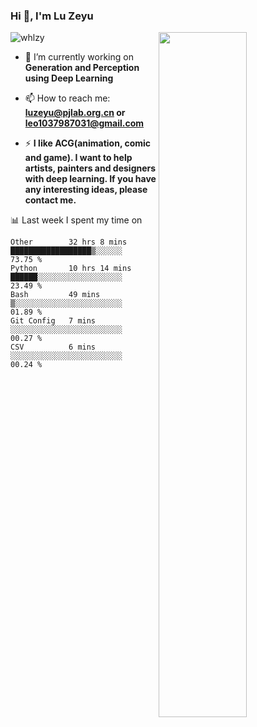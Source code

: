 ### Hi 👋, I'm Lu Zeyu

<img src="https://komarev.com/ghpvc/?username=whlzy&label=Profile%20views&color=0e75b6&style=flat" alt="whlzy" />
<img align="right" width="53%" src="https://github-readme-stats.vercel.app/api?username=whlzy&show_icons=true">

- 🔭 I’m currently working on **Generation and Perception using Deep Learning**

- 📫 How to reach me: **luzeyu@pjlab.org.cn or leo1037987031@gmail.com**

- ⚡ **I like ACG(animation, comic and game). I want to help artists, painters and designers with deep learning. If you have any interesting ideas, please contact me.**

📊 Last week I spent my time on

<!--START_SECTION:waka-->

```text
Other        32 hrs 8 mins   ██████████████████▒░░░░░░   73.75 %
Python       10 hrs 14 mins  ██████░░░░░░░░░░░░░░░░░░░   23.49 %
Bash         49 mins         ▒░░░░░░░░░░░░░░░░░░░░░░░░   01.89 %
Git Config   7 mins          ░░░░░░░░░░░░░░░░░░░░░░░░░   00.27 %
CSV          6 mins          ░░░░░░░░░░░░░░░░░░░░░░░░░   00.24 %
```

<!--END_SECTION:waka-->

